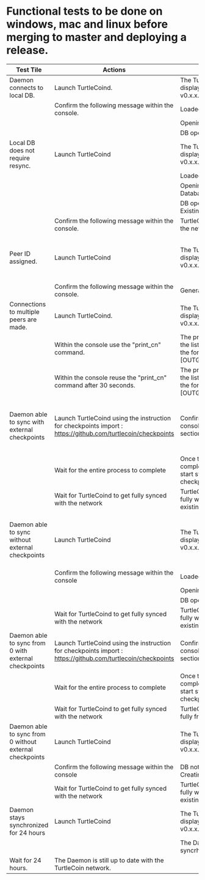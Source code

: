 # Functional tests to be done on windows, mac and linux before merging to master and deploying a release.

Test Tile|Actions | Expected Results | Prerequisites |
----|---|---|---
Daemon connects to local DB. | Launch TurtleCoind. | The TurtleCoin Startup text is displayed : Welcome to TurtleCoin v0.x.x.xxxx. | 
||Confirm the following message within the console. | Loaded X default checkpoints.|
|||Opening DB in *DatabasePath*. |
|||DB opened in *DatabasePath*. |
Local DB does not require resync.|Launch TurtleCoind|The TurtleCoin Startup text is displayed : Welcome to TurtleCoin v0.x.x.xxxx|You already have a TurtleCoin DB.
|||Loaded X default checkpoints.|
|||Opening DB in Existing DatabasePath.|
|||DB opened in ExistingDatabasePath.|
||Confirm the following message within the console.|TurtleCoind starts synching with the network.
Peer ID assigned.|Launch TurtleCoind|The TurtleCoin Startup text is displayed : Welcome to TurtleCoin v0.x.x.xxxx|The p2pstate.bin does not exist before the launch of TurtleCoind.
||Confirm the following message within the console.|Generated new peer ID: PEER_ID.
Connections to multiple peers are made.|Launch TurtleCoind.|The TurtleCoin Startup text is displayed :Welcome to TurtleCoin v0.x.x.xxxx|
||Within the console use the "print_cn" command.|The print_cn command displays the list of connected peers using the format :  [OUTGOING]IP_ADDRESS:PEER_ID|
||Within the console reuse the "print_cn" command after 30 seconds.|The print_cn command displays the list of connected peers using the format : [OUTGOING]IP_ADDRESS:PEER_ID  ||
Daemon able to sync with external checkpoints|Launch TurtleCoind using the instruction for checkpoints import : https://github.com/turtlecoin/checkpoints|Confirm you see displayed in the console the Expected Output section of this page|You already have a TurtleCoin DB that is not in full sync with the network|Confirm you see displayed in the console the Expected Output section of this page|You already have a TurtleCoin DB that is not in full sync with the network
||Wait for the entire process to complete|Once the import of checkpoints is completed, Turtlecoind should start sycing the block after the last checkpoint in the csv.|
||Wait for TurtleCoind to get fully synced with the network|TurtleCoind should be able to sync fully with the network with an existing DB
Daemon able to sync without external checkpoints|Launch TurtleCoind|The TurtleCoin Startup text is displayed : Welcome to TurtleCoin v0.x.x.xxxx|You already have a TurtleCoin DB that is not in full sync with the network
||Confirm the following message within the console|Loaded X default checkpoints|
|||Opening DB in DatabasePath
|||DB opened in DatabasePath
||Wait for TurtleCoind to get fully synced with the network|TurtleCoind should be able to sync fully with the network with an existing DB
Daemon able to sync from 0 with external checkpoints|Launch TurtleCoind using the instruction for checkpoints import : https://github.com/turtlecoin/checkpoints|Confirm you see displayed in the console the Expected Output section of this page|You don't have an existing TurtleCoin DB
||Wait for the entire process to complete|Once the import of checkpoints is completed, Turtlecoind should start sycing the block after the last checkpoint in the csv.
||Wait for TurtleCoind to get fully synced with the network|TurtleCoind should be able to sync fully from 0% to 100%
Daemon able to sync from 0 without external checkpoints|Launch TurtleCoind|The TurtleCoin Startup text is displayed : Welcome to TurtleCoin v0.x.x.xxxx|You don't have an existing TurtleCoin DB
||Confirm the following message within the console|DB not found in DATABASE_PATH. Creating new DB..
||Wait for TurtleCoind to get fully synced with the network|TurtleCoind should be able to sync fully with the network with an existing DB
Daemon stays synchronized for 24 hours|Launch TurtleCoind|The TurtleCoin Startup text is displayed :Welcome to TurtleCoin v0.x.x.xxxx
|||The Daemon starts the syncrhonization process|
|Wait for 24 hours.|The Daemon is still up to date with the TurtleCoin network.
